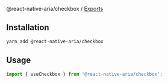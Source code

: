 @react-native-aria/checkbox / [Exports](modules.md)

## Installation

```sh
yarn add @react-native-aria/checkbox
```

## Usage

```js
import { useCheckbox } from '@react-native-aria/checkbox';
```
